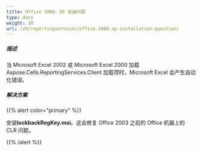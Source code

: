 ```yaml
---
title: Office 2000、XP 安装问题
type: docs
weight: 30
url: /zh/reportingservices/office-2000-xp-installation-question/
---
```


##### **描述**
当 Microsoft Excel 2002 或 Microsoft Excel 2000 加载 Aspose.Cells.ReportingServices.Client 加载项时，Microsoft Excel 会产生自动化错误。
##### **解决方案**
{{% alert color="primary" %}} 

安装**lockbackRegKey.msi**。这会修复 Office 2003 之前的 Office 机器上的 CLR 问题。

{{% /alert %}}
